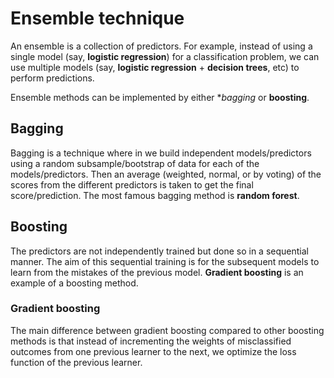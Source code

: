 # Ensemble technique

An ensemble is a collection of predictors. For example, instead of using a single model (say, **logistic regression**) for a classification problem, we can use multiple models (say, **logistic regression** + **decision trees**, etc) to perform predictions.

Ensemble methods can be implemented by either **bagging* or **boosting**.

## Bagging

Bagging is a technique where in we build independent models/predictors using a random subsample/bootstrap of data for each of the models/predictors. Then an average (weighted, normal, or by voting) of the scores from the different predictors is taken to get the final score/prediction. The most famous bagging method is **random forest**.

## Boosting

The predictors are not independently trained but done so in a sequential manner. The aim of this sequential training is for the subsequent models to learn from the mistakes of the previous model. **Gradient boosting** is an example of a boosting method.

### Gradient boosting
The main difference between gradient boosting compared to other boosting methods is that instead of incrementing the weights of misclassified outcomes from one previous learner to the next, we optimize the loss function  of the previous learner.
